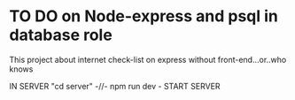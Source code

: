   # TO DO on Node-express and psql in database role
This project about internet check-list on express without front-end...or..who knows


IN SERVER "cd server" -//- npm run dev - START SERVER 
